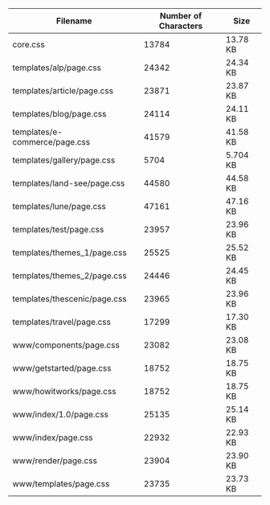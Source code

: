 | Filename                      | Number of Characters | Size     |
| ----------------------------- | -------------------- | -------- |
| core.css                      | 13784                | 13.78 KB |
| templates/alp/page.css        | 24342                | 24.34 KB |
| templates/article/page.css    | 23871                | 23.87 KB |
| templates/blog/page.css       | 24114                | 24.11 KB |
| templates/e-commerce/page.css | 41579                | 41.58 KB |
| templates/gallery/page.css    | 5704                 | 5.704 KB |
| templates/land-see/page.css   | 44580                | 44.58 KB |
| templates/lune/page.css       | 47161                | 47.16 KB |
| templates/test/page.css       | 23957                | 23.96 KB |
| templates/themes_1/page.css   | 25525                | 25.52 KB |
| templates/themes_2/page.css   | 24446                | 24.45 KB |
| templates/thescenic/page.css  | 23965                | 23.96 KB |
| templates/travel/page.css     | 17299                | 17.30 KB |
| www/components/page.css       | 23082                | 23.08 KB |
| www/getstarted/page.css       | 18752                | 18.75 KB |
| www/howitworks/page.css       | 18752                | 18.75 KB |
| www/index/1.0/page.css        | 25135                | 25.14 KB |
| www/index/page.css            | 22932                | 22.93 KB |
| www/render/page.css           | 23904                | 23.90 KB |
| www/templates/page.css        | 23735                | 23.73 KB |